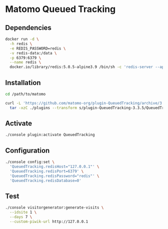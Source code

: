 # Matomo Queued Tracking

## Dependencies

```sh
docker run -d \
  -h redis \
  -e REDIS_PASSWORD=redis \
  -v redis-data:/data \
  -p 6379:6379 \
  --name redis \
  docker.io/library/redis:5.0.5-alpine3.9 /bin/sh -c 'redis-server --appendonly yes --requirepass ${REDIS_PASSWORD}'
```

## Installation

```sh
cd /path/to/matomo
```

```sh
curl -L 'https://github.com/matomo-org/plugin-QueuedTracking/archive/3.3.5.tar.gz' | \
  tar -xzC ./plugins --transform s/plugin-QueuedTracking-3.3.5/QueuedTracking/
```

## Activate

```sh
./console plugin:activate QueuedTracking
```

## Configuration

```sh
./console config:set \
  'QueuedTracking.redisHost="127.0.0.1"' \
  'QueuedTracking.redisPort=6379' \
  'QueuedTracking.redisPassword="redis"' \
  'QueuedTracking.redisDatabase=0'
```

## Test

```sh
./console visitorgenerator:generate-visits \
  --idsite 1 \
  --days 7 \
  --custom-piwik-url http://127.0.0.1
```
